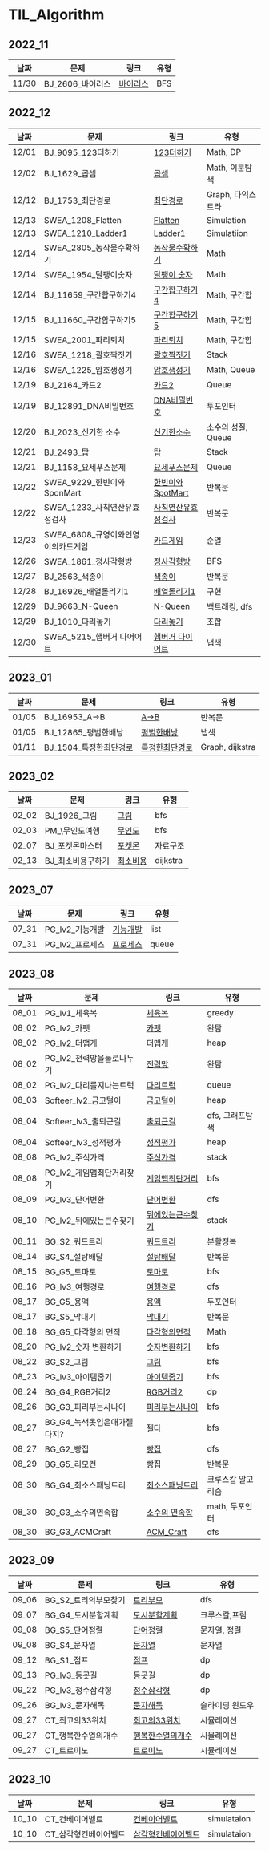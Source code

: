 # TIL_Algorithm

## 2022_11

| 날짜  | 문제              | 링크                                            | 유형 |
| ----- | ----------------- | ----------------------------------------------- | ---- |
| 11/30 | BJ_2606\_바이러스 | [바이러스](2022_11/2022_11_30/BJ_바이러스.java) | BFS  |

## 2022_12

| 날짜  | 문제                                | 링크                                                                  | 유형               |
| ----- | ----------------------------------- | --------------------------------------------------------------------- | ------------------ |
| 12/01 | BJ_9095_123더하기                   | [123더하기](2022_12/2022_12_01/BJ_123더하기.java)                     | Math, DP           |
| 12/02 | BJ_1629\_곱셈                       | [곱셈](2022_12/2022_12_02/BJ_곱셈.java)                               | Math, 이분탐색     |
| 12/12 | BJ_1753\_최단경로                   | [최단경로](2022_12/2022_12_12/BJ_최단경로.java)                       | Graph, 다익스트라  |
| 12/13 | SWEA_1208_Flatten                   | [Flatten](2022_12/2022_12_13/SWEA_Flatten.java)                       | Simulation         |
| 12/13 | SWEA_1210_Ladder1                   | [Ladder1](2022_12/2022_12_13/SWEA_Ladder1.java)                       | Simulatiion        |
| 12/14 | SWEA_2805\_농작물수확하기           | [농작물수확하기](2022_12/2022_12_14/SWEA_농작물수확하기.java)         | Math               |
| 12/14 | SWEA_1954\_달팽이숫자               | [달팽이 숫자](2022_12/2022_12_14/SWEA_달팽이숫자.java)                | Math               |
| 12/14 | BJ_11659\_구간합구하기4             | [구간합구하기 4](2022_12/2022_12_14/BJ_구간합구하기4.java)            | Math, 구간합       |
| 12/15 | BJ_11660\_구간합구하기5             | [구간합구하기 5](2022_12/2022_12_15/BJ_구간합구하기5.java)            | Math, 구간합       |
| 12/15 | SWEA_2001\_파리퇴치                 | [파리퇴치](2022_12/2022_12_15/SWEA_파리퇴치.java)                     | Math, 구간합       |
| 12/16 | SWEA_1218\_괄호짝짓기               | [괄호짝짓기](2022_12/2022_12_16/SWEA_괄호짝짓기.java)                 | Stack              |
| 12/16 | SWEA_1225\_암호생성기               | [암호생성기](2022_12/2022_12_16/SWEA_암호생성기.java)                 | Math, Queue        |
| 12/19 | BJ_2164\_카드2                      | [카드2](2022_12/2022_12_19/BJ_카드2.java)                             | Queue              |
| 12/19 | BJ_12891_DNA비밀번호                | [DNA비밀번호](2022_12/2022_12_19/BJ_DNA비밀번호.java)                 | 투포인터           |
| 12/20 | BJ_2023\_신기한 소수                | [신기한소수](2022_12/2022_12_20/BJ_신기한소수.java)                   | 소수의 성질, Queue |
| 12/21 | BJ_2493\_탑                         | [탑](2022_12/2022_12_21/BJ_탑.java)                                   | Stack              |
| 12/21 | BJ_1158\_요세푸스문제               | [요세푸스문제](2022_12/2022_12_21/BJ_요세푸스.java)                   | Queue              |
| 12/22 | SWEA_9229\_한빈이와SponMart         | [한빈이와SpotMart](2022_12/2022_12_22/SWEA_한빈이와SpotMart.java)     | 반복문             |
| 12/22 | SWEA_1233\_사칙연산유효성검사       | [사칙연산유효성검사](2022_12/2022_12_22/SWEA_사칙연산유효성검사.java) | 반복문             |
| 12/23 | SWEA_6808\_규영이와인영이의카드게임 | [카드게임](2022_12/2022_12_23/SWEA_규영이와인영이의카드게임.java)     | 순열               |
| 12/26 | SWEA_1861\_정사각형방               | [정사각형방](2022_12/2022_12_26/SWEA_정사각형방.java)                 | BFS                |
| 12/27 | BJ_2563\_색종이                     | [색종이](2022_12/2022_12_27/BJ_색종이.java)                           | 반복문             |
| 12/28 | BJ_16926\_배열돌리기1               | [배열돌리기1](2022_12/2022_12_28/BJ_배열돌리기1.java)                 | 구현               |
| 12/29 | BJ_9663_N-Queen                     | [N-Queen](2022_12/2022_12_29/BJ_NQueen.java)                          | 백트래킹, dfs      |
| 12/29 | BJ_1010\_다리놓기                   | [다리놓기](2022_12/2022_12_29/BJ_다리놓기.java)                       | 조합               |
| 12/30 | SWEA_5215\_햄버거 다어어트          | [햄버거 다이어트](2022_12/2022_12_30/SWEA_햄버거다이어트.java)        | 냅색               |

## 2023_01

| 날짜  | 문제                    | 링크                                                   | 유형            |
| ----- | ----------------------- | ------------------------------------------------------ | --------------- |
| 01/05 | BJ_16953_A->B           | [A->B](2023_01/01_05/BJ_AB.java)                       | 반복문          |
| 01/05 | BJ_12865\_평범한배낭    | [평범한배낭](2023_01/01_05/BJ_평범한배낭.java)         | 냅색            |
| 01/11 | BJ_1504\_특정한최단경로 | [특정한최단경로](2023_01/01_11/BJ_특정한최단경로.java) | Graph, dijkstra |

## 2023_02

| 날짜  | 문제               | 링크                                             | 유형     |
| ----- | ------------------ | ------------------------------------------------ | -------- |
| 02_02 | BJ_1926\_그림      | [그림](2023_02/02_02/BJ_그림.java)               | bfs      |
| 02_03 | PM\_\무인도여행    | [무인도](2023_02/02_03/PM_무인도.java)           | bfs      |
| 02_07 | BJ\_포켓몬마스터   | [포켓몬](2023_02/02_07/BJ_포켓몬.java)           | 자료구조 |
| 02_13 | BJ\_최소비용구하기 | [최소비용](2023_02/02_13/BJ_최소비용구하기.java) | dijkstra |

## 2023_07

| 날짜  | 문제             | 링크                                                       | 유형  |
| ----- | ---------------- | ---------------------------------------------------------- | ----- |
| 07_31 | PG_lv2\_기능개발 | [기능개발](프로그래머스/lv2/42586. 기능개발/기능개발.java) | list  |
| 07_31 | PG_lv2\_프로세스 | [프로세스](프로그래머스/lv2/42587. 프로세스/프로세스.java) | queue |

## 2023_08

| 날짜  | 문제                         | 링크                                                                                | 유형              |
| ----- | ---------------------------- | ----------------------------------------------------------------------------------- | ----------------- |
| 08_01 | PG_lv1\_체육복               | [체육복](프로그래머스/lv1/42862. 체육복/체육복.java)                                | greedy            |
| 08_02 | PG_lv2\_카펫                 | [카펫](프로그래머스/lv2/42842. 카펫/카펫.java)                                      | 완탐              |
| 08_02 | PG_lv2\_더맵게               | [더맵게](프로그래머스/lv2/42626. 더 맵게/더맵게.java)                               | heap              |
| 08_02 | PG_lv2\_전력망을둘로나누기   | [전력망](프로그래머스/lv2/86971. 전력망을 둘로 나누기/전력망.java)                  | 완탐              |
| 08_02 | PG_lv2\_다리를지나는트럭     | [다리트럭](프로그래머스/lv2/42583. 다리를 지나는 트럭/다리트럭.java)                | queue             |
| 08_03 | Softeer_lv2\_금고털이        | [금고털이](소프티어/lv2/금고털이/금고털이.java)                                     | heap              |
| 08_04 | Softeer_lv3\_출퇴근길        | [출퇴근길](소프티어/lv3/출퇴근길/출퇴근길.java)                                     | dfs, 그래프탐색   |
| 08_04 | Softeer_lv3\_성적평가        | [성적평가](소프티어/lv3/성적평가/성적평가.java)                                     | heap              |
| 08_08 | PG_lv2\_주식가격             | [주식가격](프로그래머스/lv2/42584. 주식가격/주식가격.java)                          | stack             |
| 08_08 | PG_lv2\_게임맵최단거리찾기   | [게임맵최단거리](프로그래머스/lv2/1844. 게임 맵 최단거리/게임최단.java)             | bfs               |
| 08_09 | PG_lv3\_단어변환             | [단어변환](프로그래머스/lv3/43163. 단어 변환/단어변환.java)                         | dfs               |
| 08_10 | PG_lv2\_뒤에있는큰수찾기     | [뒤에있는큰수찾기](프로그래머스/unrated/154539. 뒤에 있는 큰 수 찾기/큰수찾기.java) | stack             |
| 08_11 | BG_S2\_쿼드트리              | [쿼드트리](백준/Silver/1992. 쿼드트리/쿼드트리.java)                                | 분할정복          |
| 08_14 | BG_S4\_설탕배달              | [설탕배달](백준/Silver/2839. 설탕 배달/설탕배달.java)                               | 반복문            |
| 08_15 | BG_G5\_토마토                | [토마토](백준/Gold/7569. 토마토/토마토.java)                                        | bfs               |
| 08_16 | PG_lv3\_여행경로             | [여행경로](프로그래머스/lv3/43164. 여행경로/여행경로.java)                          | dfs               |
| 08_17 | BG_G5\_용액                  | [용액](백준/Gold/2467. 용액/용액.java)                                              | 두포인터          |
| 08_17 | BG_S5\_막대기                | [막대기](백준/Silver/1094. 막대기/막대기.java)                                      | 반복문            |
| 08_18 | BG_G5\_다각형의 면적         | [다각형의면적](백준/Gold/2166. 다각형의 면적/다각형.java)                           | Math              |
| 08_20 | PG_lv2\_숫자 변환하기        | [숫자변환하기](프로그래머스/unrated/154538. 숫자 변환하기/숫자.java)                | bfs               |
| 08_22 | BG_S2\_그림                  | [그림](백준/Silver/1926. 그림/그림.java)                                            | bfs               |
| 08_23 | PG_lv3\_아이템줍기           | [아이템줍기](프로그래머스/lv3/87694. 아이템 줍기/아이템.java)                       | bfs               |
| 08_24 | BG_G4_RGB거리2               | [RGB거리2](백준/Gold/17404. RGB거리 2/RGB.java)                                     | dp                |
| 08_26 | BG_G3\_피리부는사나이        | [피리부는사나이](백준/Gold/16724. 피리 부는 사나이/피리.java)                       | bfs               |
| 08_27 | BG_G4\_녹색옷입은애가젤다지? | [젤다](백준/Gold/4485. 녹색 옷 입은 애가 젤다지？/젤다.java)                        | bfs               |
| 08_27 | BG_G2\_빵집                  | [빵집](백준/Gold/3109. 빵집/빵집.java)                                              | dfs               |
| 08_29 | BG_G5\_리모컨                | [빵집](백준/Gold/1107. 리모컨/리모컨.java)                                          | 반복문            |
| 08_30 | BG_G4\_최소스패닝트리        | [최소스패닝트리](백준/Gold/1197. 최소 스패닝 트리/스패닝트리.java)                  | 크루스칼 알고리즘 |
| 08_30 | BG_G3\_소수의연속합          | [소수의 연속합](백준/Gold/1644. 소수의 연속합/소수.java)                            | math, 두포인터    |
| 08_30 | BG_G3_ACMCraft               | [ACM_Craft](백준/Gold/1005. ACM Craft/ACM.java)                                     | dfs               |

## 2023_09

| 날짜  | 문제                  | 링크                                                                           | 유형            |
| ----- | --------------------- | ------------------------------------------------------------------------------ | --------------- |
| 09_06 | BG_S2\_트리의부모찾기 | [트리부모](백준/Silver/11725. 트리의 부모 찾기/트리.java)                      | dfs             |
| 09_07 | BG_G4\_도시분할계획   | [도시분할계획](백준/Gold/1647. 도시 분할 계획/도시.java)                       | 크루스칼,프림   |
| 09_08 | BG_S5\_단어정렬       | [단어정렬](백준/Silver/1181. 단어 정렬/단어.java)                              | 문자열, 정렬    |
| 09_08 | BG_S4\_문자열         | [문자열](백준/Silver/1120. 문자열/문자열.java)                                 | 문자열          |
| 09_12 | BG_S1\_점프           | [점프](백준/Silver/1890. 점프/점프.java)                                       | dp              |
| 09_13 | PG_lv3\_등굣길        | [등굣길](프로그래머스/lv3/42898. 등굣길/등굣길.java)                           | dp              |
| 09_22 | PG_lv3\_정수삼각형    | [정수삼각형](프로그래머스/lv3/43105. 정수 삼각형/삼각형.java)                  | dp              |
| 09_26 | BG_lv3\_문자해독      | [문자해독](백준/Gold/1593. 문자 해독/문자해독.java)                            | 슬라이딩 윈도우 |
| 09_27 | CT\_최고의33위치      | [최고의33위치](코드트리/Simulation/최고의33위치/최고의33위치.java)             | 시뮬레이션      |
| 09_27 | CT\_행복한수열의개수  | [행복한수열의개수](코드트리/Simulation/행복한수열의개수/행복한수열의개수.java) | 시뮬레이션      |
| 09_27 | CT\_트로미노          | [트로미노](코드트리/Simulation/트로미노/트로미노.java)                         | 시뮬레이션      |


## 2023_10
| 날짜  | 문제                  | 링크                                                                           | 유형            |
| ----- | --------------------- | ------------------------------------------------------------------------------ | --------------- |
| 10_10 | CT\_컨베이어벨트 | [컨베이어벨트](코드트리/Simulation/)                      | simulataion             |
| 10_10 | CT\_삼각형컨베이어벨트 | [삼각형컨베이어벨트](백준/Silver/11725. 트리의 부모 찾기/트리.java)                      | simulataion             |